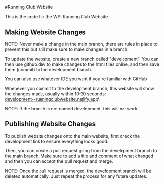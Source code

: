 #Running Club Website

This is the code for the WPI Running Club Website

## Making Website Changes
NOTE: Never make a change in the main branch, there are rules in place to prevent this but still make sure to make changes in a branch.

To update the website, create a new branch called "development". You can then use github.dev to make changes to the html files online, and then save them (commit) to the development branch.

You can also use whatever IDE you want if you're familiar with GitHub

Whenever you commit to the development branch, this website will show the changes made, usually within 10-20 seconds: \
[development--runningclubwebsite.netlify.app](https://development--runningclubwebsite.netlify.app/)\

NOTE: If the branch is not named development, this will not work.

## Publishing Website Changes
To publish website changes onto the main website, first check the development link to ensure everything looks good.

Then, you can create a pull request going from the development branch to the main branch. Make sure to add a title and comment of what changed and then you can accept the pull request and merge. 

NOTE: Once the pull request is merged, the development branch will be deleted automatically. Just repeat the process for any future updates.
